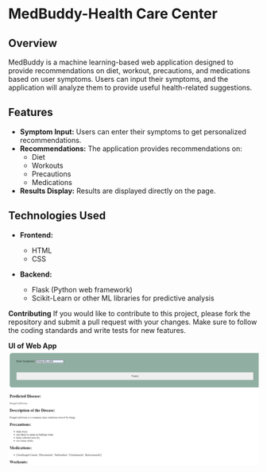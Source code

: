 # MedBuddy-Health Care Center

## Overview

MedBuddy is a machine learning-based web application designed to provide recommendations on diet, workout, precautions, and medications based on user symptoms. Users can input their symptoms, and the application will analyze them to provide useful health-related suggestions.

## Features

- **Symptom Input:** Users can enter their symptoms to get personalized recommendations.
- **Recommendations:** The application provides recommendations on:
  - Diet
  - Workouts
  - Precautions
  - Medications
- **Results Display:** Results are displayed directly on the page.

## Technologies Used

- **Frontend:**
  - HTML
  - CSS

- **Backend:**
  - Flask (Python web framework)
  - Scikit-Learn or other ML libraries for predictive analysis

**Contributing**
If you would like to contribute to this project, please fork the repository and submit a pull request with your changes. Make sure to follow the coding standards and write tests for new features.

**UI of Web App**
![imagegoeshere](Templates/UI.png)
